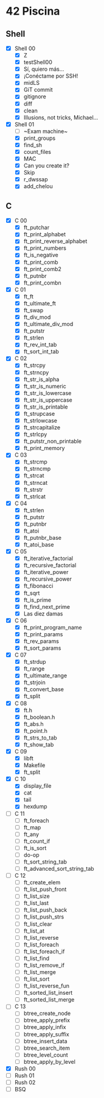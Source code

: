 # 42 Piscina

## Shell

- [x] Shell 00
	- [x] Z
	- [x] testShell00
	- [x] Sí, quiero más...
	- [x] ¡Conéctame por SSH!
	- [x] midLS
	- [x] GiT commit
	- [x] gitignore
	- [x] diff
	- [x] clean
	- [x] Illusions, not tricks, Michael...
- [x] Shell 01
	- [ ] ~Exam machine~
	- [x] print_groups
	- [x] find_sh
	- [x] count_files
	- [x] MAC
	- [x] Can you create it?
	- [x] Skip
	- [x] r_dwssap
	- [x] add_chelou

## C

- [x] C 00
	- [x] ft_putchar
	- [x] ft_print_alphabet
	- [x] ft_print_reverse_alphabet
	- [x] ft_print_numbers
	- [x] ft_is_negative
	- [x] ft_print_comb
	- [x] ft_print_comb2
	- [x] ft_putnbr
	- [x] ft_print_combn
- [x] C 01
	- [x] ft_ft
	- [x] ft_ultimate_ft
	- [x] ft_swap
	- [x] ft_div_mod
	- [x] ft_ultimate_div_mod
	- [x] ft_putstr
	- [x] ft_strlen
	- [x] ft_rev_int_tab
	- [x] ft_sort_int_tab
- [x] C 02
	- [x] ft_strcpy
	- [x] ft_strncpy
	- [x] ft_str_is_alpha
	- [x] ft_str_is_numeric
	- [x] ft_str_is_lowercase
	- [x] ft_str_is_uppercase
	- [x] ft_str_is_printable
	- [x] ft_strupcase
	- [x] ft_strlowcase
	- [x] ft_strcapitalize
	- [x] ft_strlcpy
	- [x] ft_putstr_non_printable
	- [x] ft_print_memory
- [x] C 03
	- [x] ft_strcmp
	- [x] ft_strncmp
	- [x] ft_strcat
	- [x] ft_strncat
	- [x] ft_strstr
	- [x] ft_strlcat
- [x] C 04
	- [x] ft_strlen
	- [x] ft_putstr
	- [x] ft_putnbr
	- [x] ft_atoi
	- [x] ft_putnbr_base
	- [x] ft_atoi_base
- [x] C 05
	- [x] ft_iterative_factorial
	- [x] ft_recursive_factorial
	- [x] ft_iterative_power
	- [x] ft_recursive_power
	- [x] ft_fibonacci
	- [x] ft_sqrt
	- [x] ft_is_prime
	- [x] ft_find_next_prime
	- [x] Las diez damas
- [x] C 06
	- [x] ft_print_program_name
	- [x] ft_print_params
	- [x] ft_rev_params
	- [x] ft_sort_params
- [x] C 07
	- [x] ft_strdup
	- [x] ft_range
	- [x] ft_ultimate_range
	- [x] ft_strjoin
	- [x] ft_convert_base
	- [x] ft_split
- [x] C 08
	- [x] ft.h
	- [x] ft_boolean.h
	- [x] ft_abs.h
	- [x] ft_point.h
	- [x] ft_strs_to_tab
	- [x] ft_show_tab
- [x] C 09
	- [x] libft
	- [x] Makefile
	- [x] ft_split
- [x] C 10
	- [x] display_file
	- [x] cat
	- [x] tail
	- [x] hexdump
- [ ] C 11
	- [ ] ft_foreach
	- [ ] ft_map
	- [ ] ft_any
	- [ ] ft_count_if
	- [ ] ft_is_sort
	- [ ] do-op
	- [ ] ft_sort_string_tab
	- [ ] ft_advanced_sort_string_tab
- [ ] C 12
	- [ ] ft_create_elem
	- [ ] ft_list_push_front
	- [ ] ft_list_size
	- [ ] ft_list_last
	- [ ] ft_list_push_back
	- [ ] ft_list_push_strs
	- [ ] ft_list_clear
	- [ ] ft_list_at
	- [ ] ft_list_reverse
	- [ ] ft_list_foreach
	- [ ] ft_list_foreach_if
	- [ ] ft_list_find
	- [ ] ft_list_remove_if
	- [ ] ft_list_merge
	- [ ] ft_list_sort
	- [ ] ft_list_reverse_fun
	- [ ] ft_sorted_list_insert
	- [ ] ft_sorted_list_merge
- [ ] C 13
	- [ ] btree_create_node
	- [ ] btree_apply_prefix
	- [ ] btree_apply_infix
	- [ ] btree_apply_suffix
	- [ ] btree_insert_data
	- [ ] btree_search_item
	- [ ] btree_level_count
	- [ ] btree_apply_by_level
- [x] Rush 00
- [ ] Rush 01
- [ ] Rush 02
- [ ] BSQ
